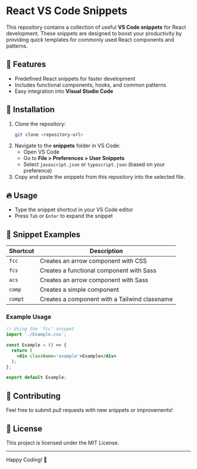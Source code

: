 # React VS Code Snippets

This repository contains a collection of useful **VS Code snippets** for React development. These snippets are designed to boost your productivity by providing quick templates for commonly used React components and patterns.

## 📌 Features
- Predefined React snippets for faster development
- Includes functional components, hooks, and common patterns
- Easy integration into **Visual Studio Code**

## 🚀 Installation
1. Clone the repository:
   ```sh
   git clone <repository-url>
   ```
2. Navigate to the **snippets** folder in VS Code:
   - Open VS Code
   - Go to **File > Preferences > User Snippets**
   - Select `javascript.json` or `typescript.json` (based on your preference)
3. Copy and paste the snippets from this repository into the selected file.

## 🔥 Usage
- Type the snippet shortcut in your VS Code editor
- Press `Tab` or `Enter` to expand the snippet

## 📂 Snippet Examples
| Shortcut | Description |
|----------|------------|
| `fcc` | Creates an arrow component with CSS |
| `fcs` | Creates a functional component with Sass |
| `acs` | Creates an arrow component with Sass |
| `comp` | Creates a simple component |
| `compt` | Creates a component with a Tailwind classname |

### Example Usage
```jsx
// Using the 'fcc' snippet
import './Example.css';

const Example = () => {
  return (
    <div className='example'>Example</div>
  );
};

export default Example;
```

## 🤝 Contributing
Feel free to submit pull requests with new snippets or improvements!

## 📜 License
This project is licensed under the MIT License.

---
Happy Coding! 🎉
